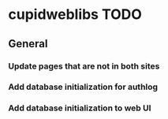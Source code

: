 cupidweblibs TODO
=========================================

## General

### Update pages that are not in both sites

### Add database initialization for authlog

### Add database initialization to web UI
